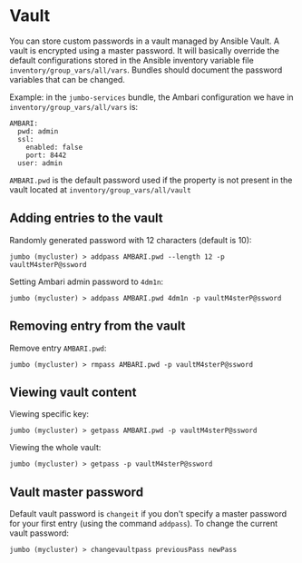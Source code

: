 # Vault

You can store custom passwords in a vault managed by Ansible Vault. A vault is encrypted using a master password. It will basically override the default configurations stored in the Ansible inventory variable file `inventory/group_vars/all/vars`. Bundles should document the password variables that can be changed.

Example: in the `jumbo-services` bundle, the Ambari configuration we have in `inventory/group_vars/all/vars` is:
```
AMBARI:
  pwd: admin
  ssl:
    enabled: false
    port: 8442
  user: admin
```

`AMBARI.pwd` is the default password used if the property is not present in the vault located at `inventory/group_vars/all/vault`

## Adding entries to the vault

Randomly generated password with 12 characters (default is 10):
```
jumbo (mycluster) > addpass AMBARI.pwd --length 12 -p vaultM4sterP@ssword
```

Setting Ambari admin password to `4dm1n`:
```
jumbo (mycluster) > addpass AMBARI.pwd 4dm1n -p vaultM4sterP@ssword
```

## Removing entry from the vault
Remove entry `AMBARI.pwd`:
```
jumbo (mycluster) > rmpass AMBARI.pwd -p vaultM4sterP@ssword
```

## Viewing vault content
Viewing specific key:
```
jumbo (mycluster) > getpass AMBARI.pwd -p vaultM4sterP@ssword
```
Viewing the whole vault:
```
jumbo (mycluster) > getpass -p vaultM4sterP@ssword
```

## Vault master password

Default vault password is `changeit` if you don't specify a master password for your first entry (using the command `addpass`).
To change the current vault password:
```
jumbo (mycluster) > changevaultpass previousPass newPass
```
